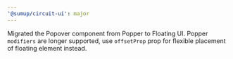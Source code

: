 ```yaml
---
'@sumup/circuit-ui': major
---
```


Migrated the Popover component from Popper to Floating UI. Popper `modifiers` are longer supported, use `offsetProp` prop for flexible placement of floating element instead.

